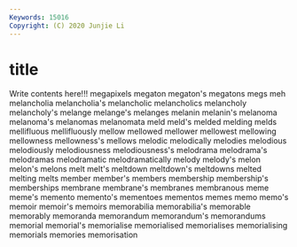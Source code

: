 ```yaml
---
Keywords: 15016
Copyright: (C) 2020 Junjie Li
---
```


# title

Write contents here!!!
megapixels 
megaton 
megaton's 
megatons 
megs 
meh 
melancholia 
melancholia's
melancholic 
melancholics 
melancholy 
melancholy's 
melange 
melange's 
melanges 
melanin 
melanin's 
melanoma
melanoma's 
melanomas 
melanomata 
meld 
meld's 
melded 
melding 
melds 
mellifluous 
mellifluously
mellow 
mellowed 
mellower 
mellowest 
mellowing 
mellowness 
mellowness's 
mellows 
melodic 
melodically
melodies 
melodious 
melodiously 
melodiousness 
melodiousness's 
melodrama 
melodrama's 
melodramas 
melodramatic 
melodramatically
melody 
melody's 
melon 
melon's 
melons 
melt 
melt's 
meltdown 
meltdown's 
meltdowns
melted 
melting 
melts 
member 
member's 
members 
membership 
membership's 
memberships 
membrane
membrane's 
membranes 
membranous 
meme 
meme's 
memento 
memento's 
mementoes 
mementos 
memes
memo 
memo's 
memoir 
memoir's 
memoirs 
memorabilia 
memorabilia's 
memorable 
memorably 
memoranda
memorandum 
memorandum's 
memorandums 
memorial 
memorial's 
memorialise 
memorialised 
memorialises 
memorialising 
memorials
memories 
memorisation 

